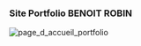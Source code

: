 ### Site Portfolio **BENOIT ROBIN**


![page_d_accueil_portfolio](https://user-images.githubusercontent.com/36993553/82066790-2963ed00-96d0-11ea-8415-5f493e162377.png)

